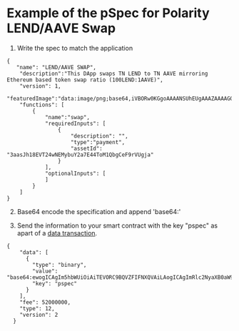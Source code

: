 # Example of the pSpec for Polarity LEND/AAVE Swap

1. Write the spec to match the application
```
{
   "name": "LEND/AAVE SWAP",
    "description":"This DApp swaps TN LEND to TN AAVE mirroring Ethereum based token swap ratio (100LEND:1AAVE)",
    "version": 1,
    "featuredImage":"data:image/png;base64,iVBORw0KGgoAAAANSUhEUgAAAZAAAAGQCAMAAAC3Ycb+AAAABGdBTUEAALGPC/xhBQAAAAFzUkdCAK7OHOkAAAMAUExURUxpcQDF0wDB0wC91QC11QC51QCz1f///wCx1QC90wC/0wCv1QDD0wC31QC71QCv0wC10wC509Tv+gCx0/r9/u35/KPg7T6+283n8ADB1ACz079qrqvg68fr9d3z+Cm72dXg7W/R5HLR4mDL4RC31z/E0SzB2pPb6F7T4pTd6eDV537U5VDH3zzG3FLO32PJ2lfH1sfr9NrA297E3rnn8MyVxNOjzLXk72bG2nSoyHmdwS3A2aKAt0zF3Qi81xm410xpccF3traVwsDJ3lu6z5uZwyPG2He90rB4tFnE3tS414uuzK3i6s6nzoPR375xs7SVw73q83/E22u+1Qq414jD2YTK2jrC2wDC0cWaxr59uFG6zqyiyM6HvqPF2QfE",
    "functions": [
        {
            "name":"swap",
            "requiredInputs": [
                {
                    "description": "",
                    "type":"payment",
                    "assetId": "3aasJh18EVT24wNEMybuY2a7E44ToM1QbgCeF9rVUgja"
                }
            ],
            "optionalInputs": [
            ]
        }
    ]
}
```

2. Base64 encode the specification and append 'base64:'

3. Send the information to your smart contract with the key "pspec" as apart of a [data transaction](https://docs.waves.tech/en/blockchain/transaction-type/data-transaction).

```
{
    "data": [
      {
        "type": "binary",
        "value": "base64:ewogICAgIm5hbWUiOiAiTEVORC9BQVZFIFNXQVAiLAogICAgImRlc2NyaXB0aW9uIjoiVGhpcyBEQXBwIHN3YXBzIFROIExFTkQgdG8gVE4gQUFWRSBtaXJyb3JpbmcgRXRoZX...",
        "key": "pspec"
      }
    ],
    "fee": 52000000,
    "type": 12,
    "version": 2
  }
  ```